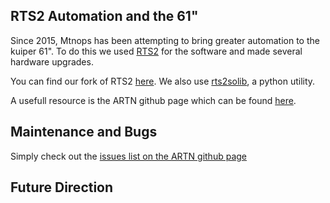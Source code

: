 ## RTS2 Automation and the 61"

Since 2015, Mtnops has been attempting to bring greater automation to the kuiper 61". To do this we used [RTS2](https://rts2.org/) for the software and made several hardware upgrades. 

You can find our fork of RTS2 [here](https://github.com/srswinde/rts2). We also use [rts2solib](https://github.com/so-mops/rts2solib), a python utility.

A usefull resource is the ARTN github page which can be found [here](https://github.com/bjweiner/artn). 



Maintenance and Bugs
--------------------

Simply check out the [issues list on the ARTN github page](https://github.com/bjweiner/artn/issues) 



Future Direction
-----------------
